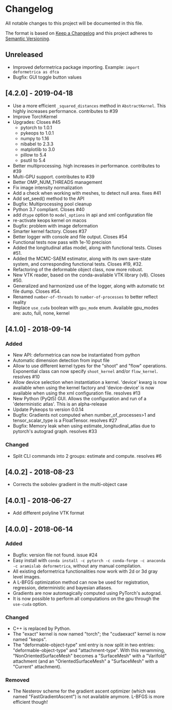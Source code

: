 # Changelog
All notable changes to this project will be documented in this file.

The format is based on [Keep a Changelog](http://keepachangelog.com/en/1.0.0/)
and this project adheres to [Semantic Versioning](http://semver.org/spec/v2.0.0.html).

## Unreleased
- Improved deformetrica package importing. Example: `import deformetrica as dfca`
- Bugfix: GUI toggle button values

## [4.2.0] - 2019-04-18
- Use a more efficient `_squared_distances` method in `AbstractKernel`. This highly increases performance. contributes to #39
- Improve TorchKernel
- Upgrades: Closes #45
    - pytorch to 1.0.1
    - pykeops to 1.0.1
    - numpy to 1.16
    - nibabel to 2.3.3
    - matplotlib to 3.0
    - pillow to 5.4
    - psutil to 5.4
- Better multiprocessing. high increases in performance. contributes to #39
- Multi-GPU support. contributes to #39
- Better OMP_NUM_THREADS management
- Fix image intensity normalization
- Add a check when working with meshes, to detect null area. fixes #41
- Add set_seed() method to the API
- Bugfix: Multiprocessing pool cleanup
- Python 3.7 compliant. Closes #40
- add `dtype` option to `model_options` in api and xml configuration file
- re-activate keops kernel on macos
- Bugfix: problem with image deformation
- Smarter kernel factory. Closes #37
- Better logger with console and file output. Closes #54
- Functional tests now pass with 1e-10 precision
- Added the longitudinal atlas model, along with functional tests. Closes #51.
- Added the MCMC-SAEM estimator, along with its own save-state system, and corresponding functional tests. Closes #19, #32.
- Refactoring of the deformable object class, now more robust.
- New VTK reader, based on the conda-available VTK library (v8). Closes #50.
- Generalized and harmonized use of the logger, along with automatic txt file dump. Closes #54. 
- Renamed `number-of-threads` to `number-of-processes` to better reflect reality
- Replace `use_cuda` boolean with `gpu_mode` enum. Available gpu_modes are: auto, full, none, kernel

## [4.1.0] - 2018-09-14
### Added
- New API: deformetrica can now be instantiated from python
- Automatic dimension detection from input file
- Allow to use different kernel types for the "shoot" and "flow" operations. Exponential class can now specify `shoot_kernel` and/or `flow_kernel`. resolves #10
- Allow device selection when instantiation a kernel.
  'device' kwarg is now available when using the kernel factory and 'device-device' is now available when using the xml configuration file. resolves #13
- New Python (PyQt5) GUI. Allows the configuration and run of a 'deterministic atlas'. This is an alpha-release
- Update Pykeops to version 0.0.14
- Bugfix: Gradients not computed when number_of_processes>1 and tensor_scalar_type is a FloatTensor. resolves #27
- Bugfix: Memory leak when using estimate_longitudinal_atlas due to pytorch's autograd graph. resolves #33

### Changed
- Split CLI commands into 2 groups: estimate and compute. resolves #6


## [4.0.2] - 2018-08-23
- Corrects the sobolev gradient in the multi-object case


## [4.0.1] - 2018-06-27
- Add different polyline VTK format


## [4.0.0] - 2018-06-14
### Added
- Bugfix: version file not found. issue #24
- Easy install with `conda install -c pytorch -c conda-forge -c anaconda -c aramislab deformetrica`, without any manual compilation.
- All existing deformetrica functionalities now work with 2d or 3d gray level images.
- A L-BFGS optimization method can now be used for registration, regression, deterministic and bayesian atlases.
- Gradients are now automagically computed using PyTorch's autograd.
- It is now possible to perform all computations on the gpu through the `use-cuda` option.

### Changed
- C++ is replaced by Python.
- The "exact" kernel is now named "torch"; the "cudaexact" kernel is now named "keops".
- The "deformable-object-type" xml entry is now split in two entries: "deformable-object-type" and "attachment-type". With this renamming, "NonOrientedSurfaceMesh" becomes a "SurfaceMesh" with a "Varifold" attachment (and an "OrientedSurfaceMesh" a "SurfaceMesh" with a "Current" attachment).

### Removed
- The Nesterov scheme for the gradient ascent optimizer (which was named "FastGradientAscent") is not available anymore. L-BFGS is more efficient though!
